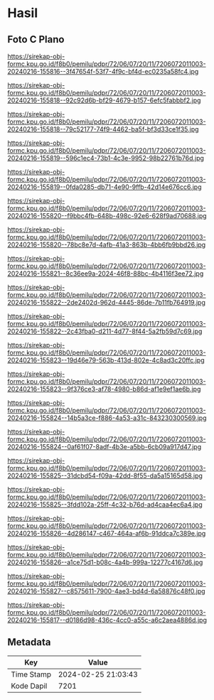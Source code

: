 # Hasil

## Foto C Plano

https://sirekap-obj-formc.kpu.go.id/f8b0/pemilu/pdpr/72/06/07/20/11/7206072011003-20240216-155816--3f47654f-53f7-4f9c-bf4d-ec0235a58fc4.jpg

https://sirekap-obj-formc.kpu.go.id/f8b0/pemilu/pdpr/72/06/07/20/11/7206072011003-20240216-155818--92c92d6b-bf29-4679-b157-6efc5fabbbf2.jpg

https://sirekap-obj-formc.kpu.go.id/f8b0/pemilu/pdpr/72/06/07/20/11/7206072011003-20240216-155818--79c52177-74f9-4462-ba5f-bf3d33ce1f35.jpg

https://sirekap-obj-formc.kpu.go.id/f8b0/pemilu/pdpr/72/06/07/20/11/7206072011003-20240216-155819--596c1ec4-73b1-4c3e-9952-98b22761b76d.jpg

https://sirekap-obj-formc.kpu.go.id/f8b0/pemilu/pdpr/72/06/07/20/11/7206072011003-20240216-155819--0fda0285-db71-4e90-9ffb-42d14e676cc6.jpg

https://sirekap-obj-formc.kpu.go.id/f8b0/pemilu/pdpr/72/06/07/20/11/7206072011003-20240216-155820--f9bbc4fb-648b-498c-92e6-628f9ad70688.jpg

https://sirekap-obj-formc.kpu.go.id/f8b0/pemilu/pdpr/72/06/07/20/11/7206072011003-20240216-155820--78bc8e7d-4afb-41a3-863b-4bb6fb9bbd26.jpg

https://sirekap-obj-formc.kpu.go.id/f8b0/pemilu/pdpr/72/06/07/20/11/7206072011003-20240216-155821--8c36ee9a-2024-46f8-88bc-4b4116f3ee72.jpg

https://sirekap-obj-formc.kpu.go.id/f8b0/pemilu/pdpr/72/06/07/20/11/7206072011003-20240216-155822--2de2402d-962d-4445-86de-7b11fb764919.jpg

https://sirekap-obj-formc.kpu.go.id/f8b0/pemilu/pdpr/72/06/07/20/11/7206072011003-20240216-155822--2c43fba0-d211-4d77-8f44-5a2fb59d7c69.jpg

https://sirekap-obj-formc.kpu.go.id/f8b0/pemilu/pdpr/72/06/07/20/11/7206072011003-20240216-155823--19d46e79-563b-413d-802e-4c8ad3c20ffc.jpg

https://sirekap-obj-formc.kpu.go.id/f8b0/pemilu/pdpr/72/06/07/20/11/7206072011003-20240216-155823--9f376ce3-af78-4980-b86d-af1e9ef1ae6b.jpg

https://sirekap-obj-formc.kpu.go.id/f8b0/pemilu/pdpr/72/06/07/20/11/7206072011003-20240216-155824--14b5a3ce-f886-4a53-a31c-843230300569.jpg

https://sirekap-obj-formc.kpu.go.id/f8b0/pemilu/pdpr/72/06/07/20/11/7206072011003-20240216-155824--0af61f07-8adf-4b3e-a5bb-6cb09a917d47.jpg

https://sirekap-obj-formc.kpu.go.id/f8b0/pemilu/pdpr/72/06/07/20/11/7206072011003-20240216-155825--31dcbd54-f09a-42dd-8f55-da5a15165d58.jpg

https://sirekap-obj-formc.kpu.go.id/f8b0/pemilu/pdpr/72/06/07/20/11/7206072011003-20240216-155825--3fdd102a-25ff-4c32-b76d-ad4caa4ec6a4.jpg

https://sirekap-obj-formc.kpu.go.id/f8b0/pemilu/pdpr/72/06/07/20/11/7206072011003-20240216-155826--4d286147-c467-464a-af6b-91ddca7c389e.jpg

https://sirekap-obj-formc.kpu.go.id/f8b0/pemilu/pdpr/72/06/07/20/11/7206072011003-20240216-155826--a1ce75d1-b08c-4a4b-999a-12277c4167d6.jpg

https://sirekap-obj-formc.kpu.go.id/f8b0/pemilu/pdpr/72/06/07/20/11/7206072011003-20240216-155827--c8575611-7900-4ae3-bd4d-6a58876c48f0.jpg

https://sirekap-obj-formc.kpu.go.id/f8b0/pemilu/pdpr/72/06/07/20/11/7206072011003-20240216-155817--d0186d98-436c-4cc0-a55c-a6c2aea4886d.jpg


## Metadata

| Key        | Value               |
| ---------- | ------------------- |
| Time Stamp | 2024-02-25 21:03:43 |
| Kode Dapil | 7201                |



